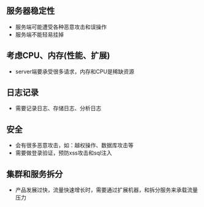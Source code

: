 ## 服务器稳定性
- 服务端可能遭受各种恶意攻击和误操作<br>
- 服务端不能轻易挂掉

## 考虑CPU、内存(性能、扩展)
- server端要承受很多请求，内存和CPU是稀缺资源

## 日志记录
- 需要记录日志、存储日志、分析日志

## 安全
- 会有很多恶意攻击，如：越权操作、数据库攻击等
- 需要做登录验证，预防xss攻击和sql注入

## 集群和服务拆分
- 产品发展过快，流量快速增长时，需要通过扩展机器，和拆分服务来承载流量压力
